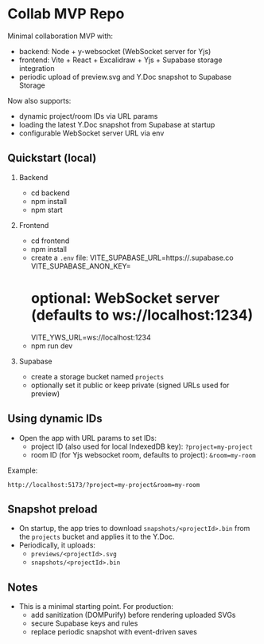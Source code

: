 # Collab MVP Repo
Minimal collaboration MVP with:
- backend: Node + y-websocket (WebSocket server for Yjs)
- frontend: Vite + React + Excalidraw + Yjs + Supabase storage integration
- periodic upload of preview.svg and Y.Doc snapshot to Supabase Storage

Now also supports:
- dynamic project/room IDs via URL params
- loading the latest Y.Doc snapshot from Supabase at startup
- configurable WebSocket server URL via env

## Quickstart (local)

1. Backend
   - cd backend
   - npm install
   - npm start

2. Frontend
   - cd frontend
   - npm install
   - create a `.env` file:
     VITE_SUPABASE_URL=https://<your>.supabase.co
     VITE_SUPABASE_ANON_KEY=<anon-key>
     # optional: WebSocket server (defaults to ws://localhost:1234)
     VITE_YWS_URL=ws://localhost:1234
   - npm run dev

3. Supabase
   - create a storage bucket named `projects`
   - optionally set it public or keep private (signed URLs used for preview)

## Using dynamic IDs

- Open the app with URL params to set IDs:
  - project ID (also used for local IndexedDB key): `?project=my-project`
  - room ID (for Yjs websocket room, defaults to project): `&room=my-room`

Example:
```
http://localhost:5173/?project=my-project&room=my-room
```

## Snapshot preload

- On startup, the app tries to download `snapshots/<projectId>.bin` from the `projects` bucket and applies it to the Y.Doc.
- Periodically, it uploads:
  - `previews/<projectId>.svg`
  - `snapshots/<projectId>.bin`

## Notes
- This is a minimal starting point. For production:
  - add sanitization (DOMPurify) before rendering uploaded SVGs
  - secure Supabase keys and rules
  - replace periodic snapshot with event-driven saves

